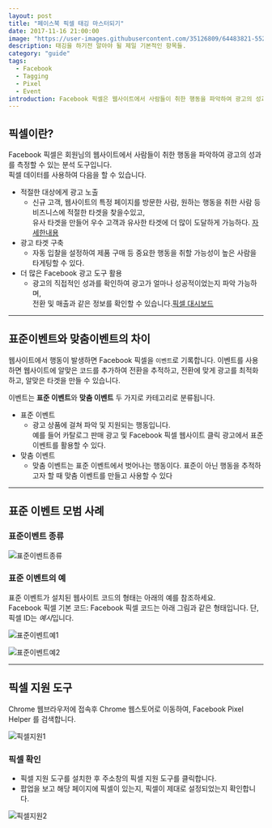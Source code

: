 ```yaml
---
layout: post
title: "페이스북 픽셀 태깅 마스터되기"
date: 2017-11-16 21:00:00
image: "https://user-images.githubusercontent.com/35126809/64483821-552afb00-d244-11e9-871b-ce1c6a401e2a.jpg"
description: 태깅을 하기전 알아야 될 제일 기본적인 항목들.
category: "guide"
tags:
  - Facebook
  - Tagging
  - Pixel
  - Event
introduction: Facebook 픽셀은 웹사이트에서 사람들이 취한 행동을 파악하여 광고의 성과를 측정할 수 있는 분석 도구입니다만 어렵다.Facebook 픽셀은 회원님의 웹사이트에서 사람들이 취한 행동을 파악하여 광고의 성과를 측정할 수 있는 분석 도구입니다. 픽셀 데이터를 사용하여 다음을 할 수 있습니다
---
```


## 픽셀이란?

Facebook 픽셀은 회원님의 웹사이트에서 사람들이 취한 행동을 파악하여 광고의 성과를 측정할 수 있는 분석 도구입니다.<br />
픽셀 데이터를 사용하여 다음을 할 수 있습니다.

- 적절한 대상에게 광고 노출
  - 신규 고객, 웹사이트의 특정 페이지를 방문한 사람, 원하는 행동을 취한 사람 등 비즈니스에 적절한 타겟을 찾을수있고,<br />
    유사 타겟을 만들어 우수 고객과 유사한 타겟에 더 많이 도달하게 가능하다. [자세한내용](https://www.facebook.com/business/help/666509013483225?helpref=faq_content#)
- 광고 타겟 구축
  - 자동 입찰을 설정하여 제품 구매 등 중요한 행동을 취할 가능성이 높은 사람을 타게팅할 수 있다.
- 더 많은 Facebook 광고 도구 활용
  - 광고의 직접적인 성과를 확인하여 광고가 얼마나 성공적이었는지 파악 가능하며,<br />
    전환 및 매출과 같은 정보를 확인할 수 있습니다.[픽셀 대시보드](https://www.facebook.com/business/help/898185560232180?helpref=faq_content#)

---

## 표준이벤트와 맞춤이벤트의 차이

웹사이트에서 행동이 발생하면 Facebook 픽셀을 `이벤트`로 기록합니다. 이벤트를 사용하면 웹사이트에 알맞은 코드를 추가하여 전환을 추적하고, 전환에 맞게 광고를 최적화하고, 알맞은 타겟을 만들 수 있습니다.

이벤트는 **표준 이벤트**와 **맞춤 이벤트** 두 가지로 카테고리로 분류됩니다.

- 표준 이벤트
  - 광고 상품에 걸쳐 파악 및 지원되는 행동입니다.<br />
    예를 들어 카탈로그 판매 광고 및 Facebook 픽셀 웹사이트 클릭 광고에서 표준 이벤트를 활용할 수 있다.
- 맞춤 이벤트
  - 맞춤 이벤트는 표준 이벤트에서 벗어나는 행동이다. 표준이 아닌 행동을 추적하고자 할 때 맞춤 이벤트를 만들고 사용할 수 있다

---

## 표준 이벤트 모범 사례

### 표준이벤트 종류

![표준이벤트종류](https://user-images.githubusercontent.com/35126809/64483816-54926480-d244-11e9-91a1-08fcdc484dce.png)

### 표준 이벤트의 예

표준 이벤트가 설치된 웹사이트 코드의 형태는 아래의 예를 참조하세요.<br />
Facebook 픽셀 기본 코드: Facebook 픽셀 코드는 아래 그림과 같은 형태입니다. 단, 픽셀 ID는 *예시*입니다.

![표준이벤트예1](https://user-images.githubusercontent.com/35126809/64483817-54926480-d244-11e9-84d0-700e3e913e3d.jpg)

![표준이벤트예2](https://user-images.githubusercontent.com/35126809/64483818-54926480-d244-11e9-920b-49aa3d12badb.jpg)

---

## 픽셀 지원 도구

Chrome 웹브라우저에 접속후 Chrome 웹스토어로 이동하여, Facebook Pixel Helper 를 검색합니다.

![픽셀지원1](https://user-images.githubusercontent.com/35126809/64483819-552afb00-d244-11e9-997f-b43675e6385f.png "픽셀지원1")

### 픽셀 확인

- 픽셀 지원 도구를 설치한 후 주소창의 픽셀 지원 도구를 클릭합니다.
- 팝업을 보고 해당 페이지에 픽셀이 있는지, 픽셀이 제대로 설정되었는지 확인합니다.

![픽셀지원2](https://user-images.githubusercontent.com/35126809/64483820-552afb00-d244-11e9-845d-6a836ccc0d88.png "픽셀지원2")
